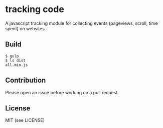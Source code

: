 # tracking code

A javascript tracking module for collecting events (pageviews, scroll, time spent) on websites.

## Build

```console
$ gulp
$ ls dist                                                            
all.min.js
```

## Contribution

Please open an issue before working on a pull request.

## License

MIT (see LICENSE)
